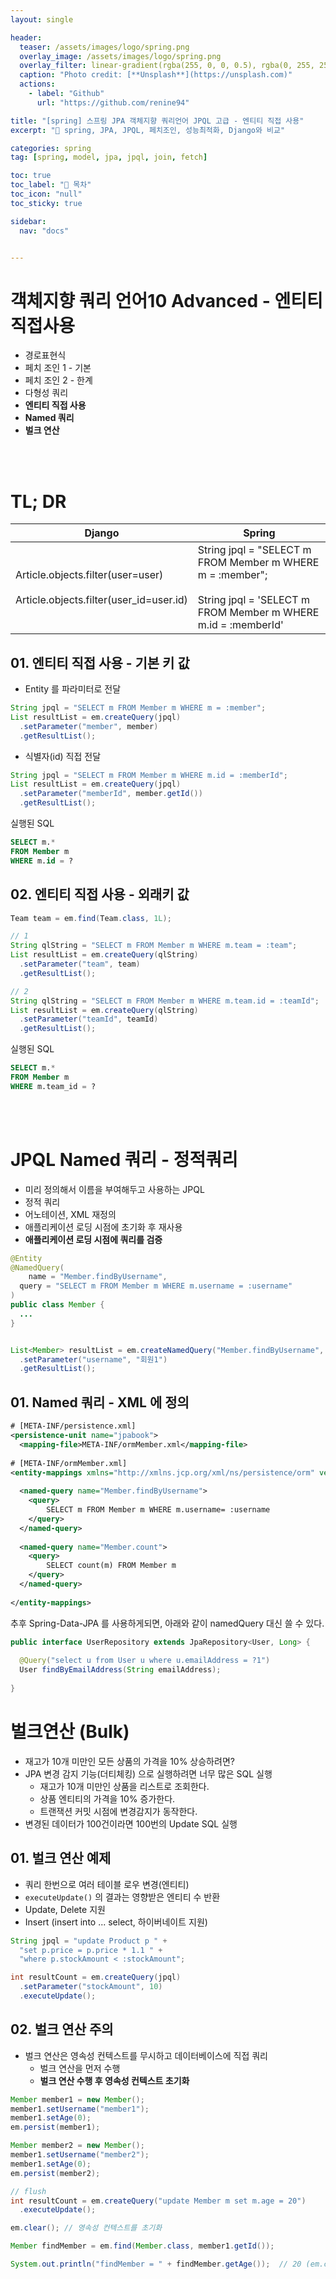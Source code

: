 ```yaml
---
layout: single

header:
  teaser: /assets/images/logo/spring.png
  overlay_image: /assets/images/logo/spring.png
  overlay_filter: linear-gradient(rgba(255, 0, 0, 0.5), rgba(0, 255, 255, 0.5))
  caption: "Photo credit: [**Unsplash**](https://unsplash.com)"
  actions:
    - label: "Github"
      url: "https://github.com/renine94"

title: "[spring] 스프링 JPA 객체지향 쿼리언어 JPQL 고급 - 엔티티 직접 사용"
excerpt: "🚀 spring, JPA, JPQL, 페치조인, 성능최적화, Django와 비교"

categories: spring
tag: [spring, model, jpa, jpql, join, fetch]

toc: true
toc_label: "📕 목차"
toc_icon: "null"
toc_sticky: true

sidebar:
  nav: "docs"


---
```


# 객체지향 쿼리 언어10 Advanced - 엔티티직접사용

- 경로표현식
- 페치 조인 1 - 기본
- 페치 조인 2 - 한계
- 다형성 쿼리
- **엔티티 직접 사용**
- **Named 쿼리**
- **벌크 연산**

<br><br>



# TL; DR

| Django                                                       | Spring                                                       |
| ------------------------------------------------------------ | ------------------------------------------------------------ |
| Article.objects.filter(user=user)<br /><br />Article.objects.filter(user_id=user.id) | String jpql = "SELECT m FROM Member m WHERE m = :member";<br /><br />String jpql = 'SELECT m FROM Member m WHERE m.id = :memberId' |





## 01. 엔티티 직접 사용 - 기본 키 값

- Entity 를 파라미터로 전달

```java
String jpql = "SELECT m FROM Member m WHERE m = :member";
List resultList = em.createQuery(jpql)
  .setParameter("member", member)
  .getResultList();
```



- 식별자(id) 직접 전달

```java
String jpql = "SELECT m FROM Member m WHERE m.id = :memberId";
List resultList = em.createQuery(jpql)
  .setParameter("memberId", member.getId())
  .getResultList();
```



실행된 SQL

```sql
SELECT m.*
FROM Member m
WHERE m.id = ?
```





## 02. 엔티티 직접 사용 - 외래키 값

```java
Team team = em.find(Team.class, 1L);

// 1
String qlString = "SELECT m FROM Member m WHERE m.team = :team";
List resultList = em.createQuery(qlString)
  .setParameter("team", team)
  .getResultList();

// 2
String qlString = "SELECT m FROM Member m WHERE m.team.id = :teamId";
List resultList = em.createQuery(qlString)
  .setParameter("teamId", teamId)
  .getResultList();
```



실행된 SQL

```sql
SELECT m.*
FROM Member m
WHERE m.team_id = ?
```



<br><br>

# JPQL Named 쿼리 - 정적쿼리

- 미리 정의해서 이름을 부여해두고 사용하는 JPQL
- 정적 쿼리
- 어노테이션, XML 재정의
- 애플리케이션 로딩 시점에 초기화 후 재사용
- **애플리케이션 로딩 시점에 쿼리를 검증**



```java
@Entity
@NamedQuery(
	name = "Member.findByUsername",
  query = "SELECT m FROM Member m WHERE m.username = :username"
)
public class Member {
  ...
}


List<Member> resultList = em.createNamedQuery("Member.findByUsername", Member.class)
  .setParameter("username", "회원1")
  .getResultList();
```





## 01. Named 쿼리 - XML 에 정의

```xml
# [META-INF/persistence.xml]
<persistence-unit name="jpabook">
  <mapping-file>META-INF/ormMember.xml</mapping-file>
  
# [META-INF/ormMember.xml]
<entity-mappings xmlns="http://xmlns.jcp.org/xml/ns/persistence/orm" version="2.1">
	
  <named-query name="Member.findByUsername">
  	<query>
    	SELECT m FROM Member m WHERE m.username= :username
    </query>
  </named-query>
  
  <named-query name="Member.count">
  	<query>
    	SELECT count(m) FROM Member m
    </query>
  </named-query>
  
</entity-mappings>
```



추후 Spring-Data-JPA 를 사용하게되면, 아래와 같이 namedQuery 대신 쓸 수 있다.

```java
public interface UserRepository extends JpaRepository<User, Long> {
  
  @Query("select u from User u where u.emailAddress = ?1")
  User findByEmailAddress(String emailAddress);
  
}
```



# 벌크연산 (Bulk)

- 재고가 10개 미만인 모든 상품의 가격을 10% 상승하려면?
- JPA 변경 감지 기능(더티체킹) 으로 실행하려면 너무 많은 SQL 실행
  - 재고가 10개 미만인 상품을 리스트로 조회한다.
  - 상품 엔티티의 가격을 10% 증가한다.
  - 트랜잭션 커밋 시점에 변경감지가 동작한다.
- 변경된 데이터가 100건이라면 100번의 Update SQL 실행





## 01. 벌크 연산 예제

- 쿼리 한번으로 여러 테이블 로우 변경(엔티티)
- `executeUpdate()` 의 결과는 영향받은 엔티티 수 반환
- Update, Delete 지원
- Insert (insert into ... select, 하이버네이트 지원)

```java
String jpql = "update Product p " +
  "set p.price = p.price * 1.1 " +
  "where p.stockAmount < :stockAmount";

int resultCount = em.createQuery(jpql)
  .setParameter("stockAmount", 10)
  .executeUpdate();
```





## 02. 벌크 연산 주의

- 벌크 연산은 영속성 컨텍스트를 무시하고 데이터베이스에 직접 쿼리
  - 벌크 연산을 먼저 수행
  - **벌크 연산 수행 후 영속성 컨텍스트 초기화**

```java
Member member1 = new Member();
member1.setUsername("member1");
member1.setAge(0);
em.persist(member1);

Member member2 = new Member();
member1.setUsername("member2");
member1.setAge(0);
em.persist(member2);

// flush
int resultCount = em.createQuery("update Member m set m.age = 20")
  .executeUpdate();

em.clear(); // 영속성 컨텍스트를 초기화

Member findMember = em.find(Member.class, member1.getId());

System.out.println("findMember = " + findMember.getAge());  // 20 (em.clear()를 안해주면 0이 나옴)
```





















































